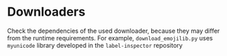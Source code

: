 # Downloaders

Check the dependencies of the used downloader, because they may differ from the runtime requirements. For example, `download_emojilib.py` uses `myunicode` library developed in the `label-inspector` repository

